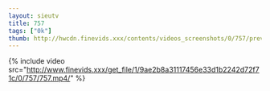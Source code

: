 ```yaml
--- 
layout: sieutv
title: 757
tags: ["0k"]
thumb: http://hwcdn.finevids.xxx/contents/videos_screenshots/0/757/preview.mp4.jpg
---
```

{% include video src="http://www.finevids.xxx/get_file/1/9ae2b8a31117456e33d1b2242d72f71c/0/757/757.mp4/" %} 
